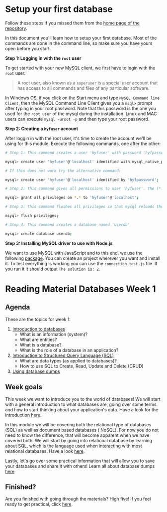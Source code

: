 # Setup your first database

Follow these steps if you missed them from
the [home page of the repository](https://github.com/HackYourFuture/databases).

In this document you'll learn how to setup your first database. Most of the commands are done in the command line, so
make sure you have yours open before you start.

**Step 1: Logging in with the `root` user**

To get started with your new MySQL client, we first have to login with the `root` user.

> A root user, also known as a `superuser` is a special user account that has access to all commands and files of any
> particular software.

In Windows OS, if you click on the Start menu and type `MySQL Command line Client`, then
the MySQL Command Line Client gives you a `msql>` prompt after typing in your root password.
Note that this password is the one you used for the `root user` of the mysql during the installation.
Linux and MAC users can execute `mysql -uroot -p` and then type your root password.

**Step 2: Creating a `hyfuser` account**

After loggin in with the root user, it's time to create the account we'll be using for this module. Execute the
following commands, one after the other:

```bash
# Step 1: This command creates a user 'hyfuser' with password 'hyfpassword' for the database server at 'localhost'

mysql> create user 'hyfuser'@'localhost' identified with mysql_native_password by 'hyfpassword';

# If this does not work try the alternative command:

mysql> create user 'hyfuser'@'localhost' identified by 'hyfpassword';

# Step 2: This command gives all permissions to user 'hyfuser'. The (*.*) means every table of every database.

mysql> grant all privileges on *.* to 'hyfuser'@'localhost';

# Step 3: This command flushes all privileges so that mysql reloads the grant table and our changes are enabled

msyql> flush privileges;

# Step 4: This command creates a database named 'userdb'

mysql> create database userdb;
```

**Step 3: Installing MySQL driver to use with Node.js**

We want to use MySQL with JavaScript and to this end, we use the following [package](https://github.com/mysqljs/mysql).
You can create an project wherever you want and install it. To test everything is working you can use
the `connection-test.js` file. If you run it it should output `The solution is: 2`.

# Reading Material Databases Week 1

## Agenda

These are the topics for week 1:

1. [Introduction to databases](https://hackyourfuture.github.io/study/#/databases/README)
    - What is an information (system)?
    - What are entities?
    - What is a database?
    - What is the role of a database in an application?
2. [Introduction to Structured Query Language (SQL)](https://hackyourfuture.github.io/study/#/databases/sql/README)
    - What are data types (as applied to databases)?
    - How to use SQL to Create, Read, Update and Delete (CRUD)
3. [Using database dumps](https://hackyourfuture.github.io/study/#/databases/sql/dumps)

## Week goals

This week we want to introduce you to the world of databases! We will start with a general introduction to what
databases are, going over some terms and how to start thinking about your application's data. Have a look for the
introduction [here](https://hackyourfuture.github.io/study/#/databases/README).

In this module we will be covering both the relational type of databases (SQL) as well as document based databases (
NoSQL). For now you do not need to know the difference, that will become apparent when we have covered both. We will
start by going into relational database by learning about SQL, which is the language used when interacting with most
relational databases. Have a look [here](https://hackyourfuture.github.io/study/#/databases/sql/README).

Lastly, let's go over some practical information that will allow you to save your databases and share it with others!
Learn all about database dumps [here](https://hackyourfuture.github.io/study/#/databases/sql/dumps)

## Finished?

Are you finished with going through the materials? High five! If you feel ready to get practical,
click [here](./MAKEME.md).

